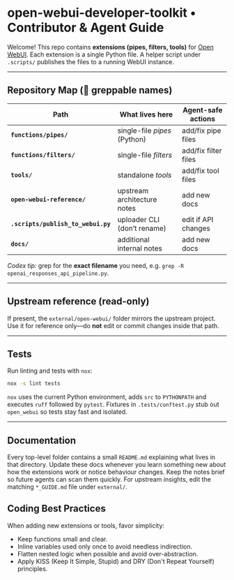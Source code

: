 # open-webui-developer-toolkit • Contributor & Agent Guide

Welcome! This repo contains **extensions (pipes, filters, tools)** for
[Open WebUI](https://github.com/open-webui/open-webui). Each extension is a
single Python file. A helper script under `.scripts/` publishes the files to a
running WebUI instance.

---

## Repository Map (👀 greppable names)

| Path | What lives here | Agent-safe actions |
|------|-----------------|--------------------|
| **`functions/pipes/`** | single-file *pipes* (Python) | add/fix pipe files |
| **`functions/filters/`** | single-file *filters* | add/fix filter files |
| **`tools/`** | standalone *tools* | add/fix tool files |
| **`open-webui-reference/`** | upstream architecture notes | add new docs |
| **`.scripts/publish_to_webui.py`** | uploader CLI (don’t rename) | edit if API changes |
| **`docs/`** | additional internal notes | add new docs |

*Codex tip:* grep for the **exact filename** you need, e.g. `grep -R openai_responses_api_pipeline.py`.

---

## Upstream reference (read-only)
If present, the `external/open-webui/` folder mirrors the upstream project. Use it for
reference only—do **not** edit or commit changes inside that path.

---

## Tests
Run linting and tests with `nox`:

```bash
nox -s lint tests
```

`nox` uses the current Python environment, adds `src` to `PYTHONPATH` and
executes `ruff` followed by `pytest`. Fixtures in `.tests/conftest.py` stub out
`open_webui` so tests stay fast and isolated.

---

## Documentation
Every top-level folder contains a small `README.md` explaining what lives in that
directory. Update these docs whenever you learn something new about how the
extensions work or notice behaviour changes. Keep the notes brief so future
agents can scan them quickly. For upstream insights, edit the matching
`*_GUIDE.md` file under `external/`.

## Coding Best Practices
When adding new extensions or tools, favor simplicity:
- Keep functions small and clear.
- Inline variables used only once to avoid needless indirection.
- Flatten nested logic when possible and avoid over-abstraction.
- Apply KISS (Keep It Simple, Stupid) and DRY (Don't Repeat Yourself) principles.
